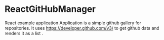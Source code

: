 # ReactGitHubManager
React example application
Application is a simple github gallery for repositories. It uses https://developer.github.com/v3/ to get github data and renders it as a list
.

